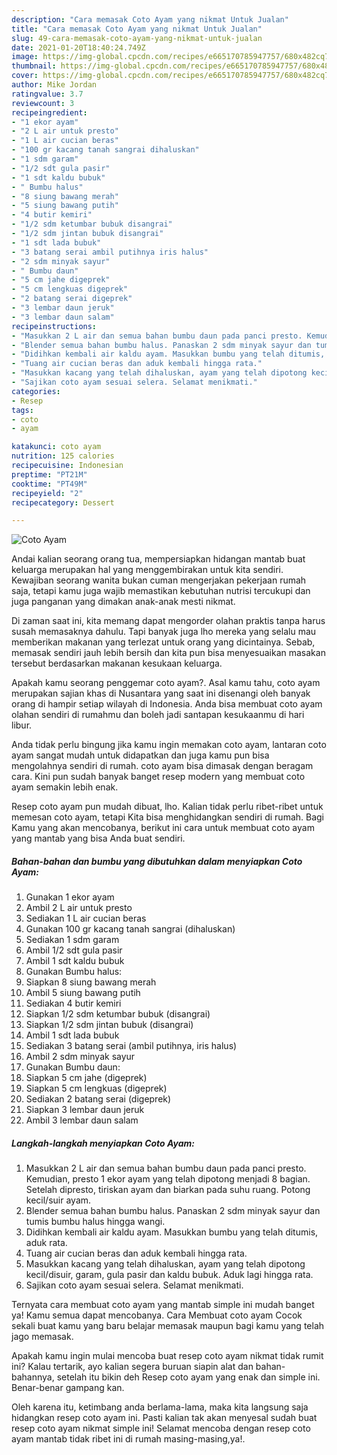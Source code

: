 ```yaml
---
description: "Cara memasak Coto Ayam yang nikmat Untuk Jualan"
title: "Cara memasak Coto Ayam yang nikmat Untuk Jualan"
slug: 49-cara-memasak-coto-ayam-yang-nikmat-untuk-jualan
date: 2021-01-20T18:40:24.749Z
image: https://img-global.cpcdn.com/recipes/e665170785947757/680x482cq70/coto-ayam-foto-resep-utama.jpg
thumbnail: https://img-global.cpcdn.com/recipes/e665170785947757/680x482cq70/coto-ayam-foto-resep-utama.jpg
cover: https://img-global.cpcdn.com/recipes/e665170785947757/680x482cq70/coto-ayam-foto-resep-utama.jpg
author: Mike Jordan
ratingvalue: 3.7
reviewcount: 3
recipeingredient:
- "1 ekor ayam"
- "2 L air untuk presto"
- "1 L air cucian beras"
- "100 gr kacang tanah sangrai dihaluskan"
- "1 sdm garam"
- "1/2 sdt gula pasir"
- "1 sdt kaldu bubuk"
- " Bumbu halus"
- "8 siung bawang merah"
- "5 siung bawang putih"
- "4 butir kemiri"
- "1/2 sdm ketumbar bubuk disangrai"
- "1/2 sdm jintan bubuk disangrai"
- "1 sdt lada bubuk"
- "3 batang serai ambil putihnya iris halus"
- "2 sdm minyak sayur"
- " Bumbu daun"
- "5 cm jahe digeprek"
- "5 cm lengkuas digeprek"
- "2 batang serai digeprek"
- "3 lembar daun jeruk"
- "3 lembar daun salam"
recipeinstructions:
- "Masukkan 2 L air dan semua bahan bumbu daun pada panci presto. Kemudian, presto 1 ekor ayam yang telah dipotong menjadi 8 bagian. Setelah dipresto, tiriskan ayam dan biarkan pada suhu ruang. Potong kecil/suir ayam."
- "Blender semua bahan bumbu halus. Panaskan 2 sdm minyak sayur dan tumis bumbu halus hingga wangi."
- "Didihkan kembali air kaldu ayam. Masukkan bumbu yang telah ditumis, aduk rata."
- "Tuang air cucian beras dan aduk kembali hingga rata."
- "Masukkan kacang yang telah dihaluskan, ayam yang telah dipotong kecil/disuir, garam, gula pasir dan kaldu bubuk. Aduk lagi hingga rata."
- "Sajikan coto ayam sesuai selera. Selamat menikmati."
categories:
- Resep
tags:
- coto
- ayam

katakunci: coto ayam 
nutrition: 125 calories
recipecuisine: Indonesian
preptime: "PT21M"
cooktime: "PT49M"
recipeyield: "2"
recipecategory: Dessert

---
```



![Coto Ayam](https://img-global.cpcdn.com/recipes/e665170785947757/680x482cq70/coto-ayam-foto-resep-utama.jpg)

Andai kalian seorang orang tua, mempersiapkan hidangan mantab buat keluarga merupakan hal yang menggembirakan untuk kita sendiri. Kewajiban seorang  wanita bukan cuman mengerjakan pekerjaan rumah saja, tetapi kamu juga wajib memastikan kebutuhan nutrisi tercukupi dan juga panganan yang dimakan anak-anak mesti nikmat.

Di zaman  saat ini, kita memang dapat mengorder olahan praktis tanpa harus susah memasaknya dahulu. Tapi banyak juga lho mereka yang selalu mau memberikan makanan yang terlezat untuk orang yang dicintainya. Sebab, memasak sendiri jauh lebih bersih dan kita pun bisa menyesuaikan masakan tersebut berdasarkan makanan kesukaan keluarga. 



Apakah kamu seorang penggemar coto ayam?. Asal kamu tahu, coto ayam merupakan sajian khas di Nusantara yang saat ini disenangi oleh banyak orang di hampir setiap wilayah di Indonesia. Anda bisa membuat coto ayam olahan sendiri di rumahmu dan boleh jadi santapan kesukaanmu di hari libur.

Anda tidak perlu bingung jika kamu ingin memakan coto ayam, lantaran coto ayam sangat mudah untuk didapatkan dan juga kamu pun bisa mengolahnya sendiri di rumah. coto ayam bisa dimasak dengan beragam cara. Kini pun sudah banyak banget resep modern yang membuat coto ayam semakin lebih enak.

Resep coto ayam pun mudah dibuat, lho. Kalian tidak perlu ribet-ribet untuk memesan coto ayam, tetapi Kita bisa menghidangkan sendiri di rumah. Bagi Kamu yang akan mencobanya, berikut ini cara untuk membuat coto ayam yang mantab yang bisa Anda buat sendiri.

<!--inarticleads1-->

##### Bahan-bahan dan bumbu yang dibutuhkan dalam menyiapkan Coto Ayam:

1. Gunakan 1 ekor ayam
1. Ambil 2 L air untuk presto
1. Sediakan 1 L air cucian beras
1. Gunakan 100 gr kacang tanah sangrai (dihaluskan)
1. Sediakan 1 sdm garam
1. Ambil 1/2 sdt gula pasir
1. Ambil 1 sdt kaldu bubuk
1. Gunakan  Bumbu halus:
1. Siapkan 8 siung bawang merah
1. Ambil 5 siung bawang putih
1. Sediakan 4 butir kemiri
1. Siapkan 1/2 sdm ketumbar bubuk (disangrai)
1. Siapkan 1/2 sdm jintan bubuk (disangrai)
1. Ambil 1 sdt lada bubuk
1. Sediakan 3 batang serai (ambil putihnya, iris halus)
1. Ambil 2 sdm minyak sayur
1. Gunakan  Bumbu daun:
1. Siapkan 5 cm jahe (digeprek)
1. Siapkan 5 cm lengkuas (digeprek)
1. Sediakan 2 batang serai (digeprek)
1. Siapkan 3 lembar daun jeruk
1. Ambil 3 lembar daun salam




<!--inarticleads2-->

##### Langkah-langkah menyiapkan Coto Ayam:

1. Masukkan 2 L air dan semua bahan bumbu daun pada panci presto. Kemudian, presto 1 ekor ayam yang telah dipotong menjadi 8 bagian. Setelah dipresto, tiriskan ayam dan biarkan pada suhu ruang. Potong kecil/suir ayam.
1. Blender semua bahan bumbu halus. Panaskan 2 sdm minyak sayur dan tumis bumbu halus hingga wangi.
1. Didihkan kembali air kaldu ayam. Masukkan bumbu yang telah ditumis, aduk rata.
1. Tuang air cucian beras dan aduk kembali hingga rata.
1. Masukkan kacang yang telah dihaluskan, ayam yang telah dipotong kecil/disuir, garam, gula pasir dan kaldu bubuk. Aduk lagi hingga rata.
1. Sajikan coto ayam sesuai selera. Selamat menikmati.




Ternyata cara membuat coto ayam yang mantab simple ini mudah banget ya! Kamu semua dapat mencobanya. Cara Membuat coto ayam Cocok sekali buat kamu yang baru belajar memasak maupun bagi kamu yang telah jago memasak.

Apakah kamu ingin mulai mencoba buat resep coto ayam nikmat tidak rumit ini? Kalau tertarik, ayo kalian segera buruan siapin alat dan bahan-bahannya, setelah itu bikin deh Resep coto ayam yang enak dan simple ini. Benar-benar gampang kan. 

Oleh karena itu, ketimbang anda berlama-lama, maka kita langsung saja hidangkan resep coto ayam ini. Pasti kalian tak akan menyesal sudah buat resep coto ayam nikmat simple ini! Selamat mencoba dengan resep coto ayam mantab tidak ribet ini di rumah masing-masing,ya!.

